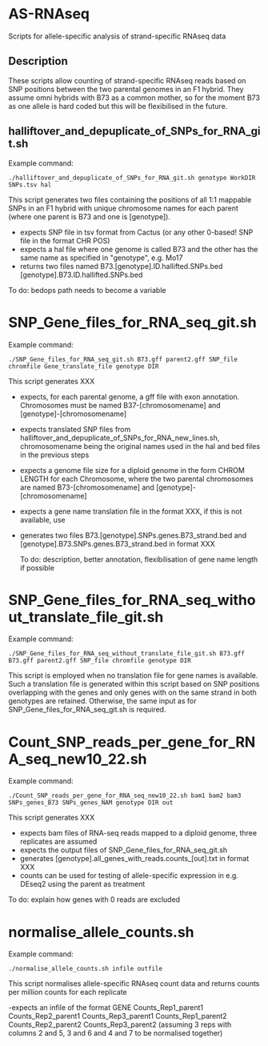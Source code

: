 # AS-RNAseq
Scripts for allele-specific analysis of strand-specific RNAseq data

## Description
These scripts allow counting of strand-specific RNAseq reads based on SNP positions between the two parental genomes in an F1 hybrid. 
They assume omni hybrids with B73 as a common mother, so for the moment B73 as one allele is hard coded but this will be flexibilised in the future. 

## halliftover_and_depuplicate_of_SNPs_for_RNA_git.sh

Example command:

`./halliftover_and_depuplicate_of_SNPs_for_RNA_git.sh genotype WorkDIR SNPs.tsv hal`

This script generates two files containing the positions of all 1:1 mappable SNPs in an F1 hybrid with unique chromosome names for each parent (where one parent is B73 and one is [genotype]).

- expects SNP file in tsv format from Cactus (or any other 0-based! SNP file in the format CHR POS)
- expects a hal file where one genome is called B73 and the other has the same name as specified in "genotype", e.g. Mo17
- returns two files named B73.[genotype].ID.hallifted.SNPs.bed  [genotype].B73.ID.hallifted.SNPs.bed

To do: bedops path needs to become a variable

# SNP_Gene_files_for_RNA_seq_git.sh

Example command:

`./SNP_Gene_files_for_RNA_seq_git.sh B73.gff parent2.gff SNP_file chromfile Gene_translate_file genotype DIR`

This script generates XXX

- expects, for each parental genome, a gff file with exon annotation. Chromosomes must be named B37-[chromosomename] and [genotype]-[chromosomename]
- expects translated SNP files from halliftover_and_depuplicate_of_SNPs_for_RNA_new_lines.sh, chromosomename being the original names used in the hal and bed files in the previous steps
- expects a genome file size for a diploid genome in the form CHROM LENGTH for each Chromosome, where the two parental chromosomes are named B73-[chromosomename] and [genotype]-[chromosomename]
- expects a gene name translation file in the format XXX, if this is not available, use 
- generates two files B73.[genotype].SNPs.genes.B73_strand.bed and [genotype].B73.SNPs.genes.B73_strand.bed in format XXX

  To do: description, better annotation, flexibilisation of gene name length if possible

# SNP_Gene_files_for_RNA_seq_without_translate_file_git.sh

Example command:

`./SNP_Gene_files_for_RNA_seq_without_translate_file_git.sh B73.gff B73.gff parent2.gff SNP_file chromfile genotype DIR`

This script is employed when no translation file for gene names is available. Such a translation file is generated within this script based on SNP positions overlapping with the genes and only genes with on the same strand in both genotypes are retained. Otherwise, the same input as for SNP_Gene_files_for_RNA_seq_git.sh is required.


# Count_SNP_reads_per_gene_for_RNA_seq_new10_22.sh

Example command:

`./Count_SNP_reads_per_gene_for_RNA_seq_new10_22.sh bam1 bam2 bam3 SNPs_genes_B73 SNPs_genes_NAM genotype DIR out`

This script generates XXX

- expects bam files of RNA-seq reads mapped to a diploid genome, three replicates are assumed
- expects the output files of SNP_Gene_files_for_RNA_seq_git.sh
- generates [genotype].all_genes_with_reads.counts_[out].txt in format XXX
- counts can be used for testing of allele-specific expression in e.g. DEseq2 using the parent as treatment

To do: explain how genes with 0 reads are excluded

# normalise_allele_counts.sh

Example command:

`./normalise_allele_counts.sh infile outfile`

This script normalises allele-specific RNAseq count data and returns counts per million counts for each replicate

-expects an infile of the format GENE Counts_Rep1_parent1  Counts_Rep2_parent1  Counts_Rep3_parent1  Counts_Rep1_parent2 Counts_Rep2_parent2 Counts_Rep3_parent2 (assuming 3 reps with columns 2 and 5, 3 and 6 and 4 and 7 to be normalised together)


